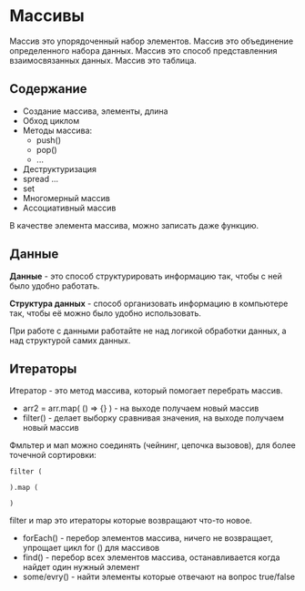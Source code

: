 # Массивы
Массив это упорядоченный набор элементов.
Массив это объединение определенного набора данных.
Массив это способ представленния взаимосвязанных данных.
Массив это таблица.

## Содержание
- Создание массива, элементы, длина
- Обход циклом
- Методы массива:
    - push()
    - pop()
    - ...
- Деструктуризация
- spread ...
- set
- Многомерный массив
- Ассоциативный массив

В качестве элемента массива, можно записать даже функцию.

## Данные

**Данные** - это способ структурировать информацию так, чтобы с ней было удобно работать.

**Структура данных** - способ организовать информацию в компьютере так, чтобы её можно было удобно использовать.

При работе с данными работайте не над логикой обработки данных, а над структурой самих данных.

## Итераторы
Итератор - это метод массива, который помогает перебрать массив.

- arr2 = arr.map( () => {} ) - на выходе получаем новый массив
- filter() - делает выборку сравнивая значения, на выходе получаем новый массив

Фмльтер и мап можно соединять (чейнинг, цепочка вызовов), для более точечной сортировки:

    filter (

    ).map (

    )

filter и map это итераторы которые возвращают что-то новое.

- forEach() - перебор элементов массива, ничего не возвращает, упрощает цикл for () для массивов
- find() - перебор всех элементов массива, останавливается когда найдет один нужный элемент
- some/evry() - найти элементы которые отвечают на вопрос true/false
